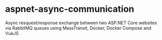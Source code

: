 # aspnet-async-communication
Async resquest/response exchange between two ASP.NET Core websites via RabbitMQ queues using MassTransit, Docker, Docker Compose and VueJS 
